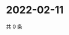 # 2022-02-11

共 0 条

<!-- BEGIN WEIBO -->
<!-- 最后更新时间 Fri Feb 11 2022 10:03:37 GMT+0800 (China Standard Time) -->

<!-- END WEIBO -->
